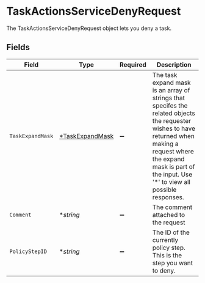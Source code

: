# TaskActionsServiceDenyRequest

 The TaskActionsServiceDenyRequest object lets you deny a task.



## Fields

| Field                                                                                                                                                                                                                           | Type                                                                                                                                                                                                                            | Required                                                                                                                                                                                                                        | Description                                                                                                                                                                                                                     |
| ------------------------------------------------------------------------------------------------------------------------------------------------------------------------------------------------------------------------------- | ------------------------------------------------------------------------------------------------------------------------------------------------------------------------------------------------------------------------------- | ------------------------------------------------------------------------------------------------------------------------------------------------------------------------------------------------------------------------------- | ------------------------------------------------------------------------------------------------------------------------------------------------------------------------------------------------------------------------------- |
| `TaskExpandMask`                                                                                                                                                                                                                | [*TaskExpandMask](../../models/shared/taskexpandmask.md)                                                                                                                                                                        | :heavy_minus_sign:                                                                                                                                                                                                              |  The task expand mask is an array of strings that specifes the related objects the requester wishes to have returned when making a request where the expand mask is part of the input. Use '*' to view all possible responses.<br/> |
| `Comment`                                                                                                                                                                                                                       | **string*                                                                                                                                                                                                                       | :heavy_minus_sign:                                                                                                                                                                                                              |  The comment attached to the request<br/>                                                                                                                                                                                       |
| `PolicyStepID`                                                                                                                                                                                                                  | **string*                                                                                                                                                                                                                       | :heavy_minus_sign:                                                                                                                                                                                                              |  The ID of the currently policy step. This is the step you want to deny.<br/>                                                                                                                                                   |